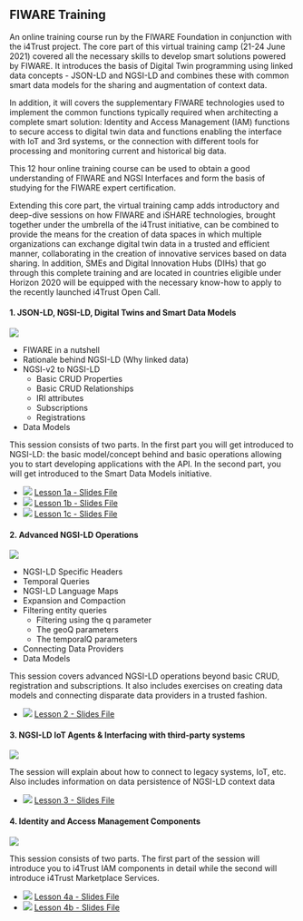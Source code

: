 <h2>FIWARE Training</h2>

An online training course run by the FIWARE Foundation in conjunction with the i4Trust project. The core part of this virtual training camp (21-24 June 2021) covered all the necessary skills to develop smart solutions powered by FIWARE. It introduces the basis of Digital Twin programming using linked data concepts - JSON-LD and NGSI-LD and combines these with common smart data models for the sharing and augmentation of context data.

In addition, it will covers the supplementary FIWARE technologies used to implement the common functions typically required when architecting a complete smart solution: Identity and Access Management (IAM) functions to secure access to digital twin data and functions enabling the interface with IoT and 3rd systems, or the connection with different tools for processing and monitoring current and historical big data.

This 12 hour online training course can be used to obtain a good understanding of FIWARE and NGSI Interfaces and form the basis of studying for the FIWARE expert certification.

Extending this core part, the virtual training camp adds introductory and deep-dive sessions on how FIWARE and iSHARE technologies, brought together under the umbrella of the i4Trust initiative, can be combined to provide the means for the creation of data spaces in which multiple organizations can exchange digital twin data in a trusted and efficient manner, collaborating in the creation of innovative services based on data sharing. In addition, SMEs and Digital Innovation Hubs (DIHs) that go through this complete training and are located in countries eligible under Horizon 2020 will be equipped with the necessary know-how to apply to the recently launched i4Trust Open Call.

#### 1. JSON-LD, NGSI-LD, Digital Twins and Smart Data Models

[![](https://fiware.github.io/academy/img/training.jpg)](https://www.youtube.com/watch?v=dfigPKx99Bs)

<!-- textlint-disable write-good -->

-   FIWARE in a nutshell
-   Rationale behind NGSI-LD (Why linked data)
-   NGSI-v2 to NGSI-LD
    -   Basic CRUD Properties
    -   Basic CRUD Relationships
    -   IRI attributes
    -   Subscriptions
    -   Registrations
-   Data Models

This session consists of two parts. In the first part you will get introduced to NGSI-LD: the basic model/concept behind
and basic operations allowing you to start developing applications with the API. In the second part, you will get
introduced to the Smart Data Models initiative.

- ![](https://fiware.github.io/academy/img/pdf.png)
    [Lesson 1a - Slides File](https://www.slideshare.net/FI-WARE/fiware-training-jsonld-and-ngsild)
- ![](https://fiware.github.io/academy/img/pdf.png)
    [Lesson 1b - Slides File](https://www.slideshare.net/FI-WARE/fiware-training-ngsild-introduction)
- ![](https://fiware.github.io/academy/img/pdf.png)
    [Lesson 1c - Slides File](https://www.slideshare.net/FI-WARE/fiware-training-smart-data-models)

#### 2. Advanced NGSI-LD Operations

[![](https://fiware.github.io/academy/img/training.jpg)](https://www.youtube.com/watch?v=tcfJOx7g7jI)

-   NGSI-LD Specific Headers
-   Temporal Queries
-   NGSI-LD Language Maps
-   Expansion and Compaction
-   Filtering entity queries
    -   Filtering using the q parameter
    -   The geoQ parameters
    -   The temporalQ parameters
-   Connecting Data Providers
-   Data Models

This session covers advanced NGSI-LD operations beyond basic CRUD, registration and subscriptions. It also includes exercises on creating data models and connecting disparate data providers in a trusted fashion.

- ![](https://fiware.github.io/academy/img/pdf.png)
    [Lesson 2 - Slides File](https://www.slideshare.net/FI-WARE/fiware-training-ngsi-ld-advanced-operationspptx)

#### 3. NGSI-LD IoT Agents & Interfacing with third-party systems

[![](https://fiware.github.io/academy/img/training.jpg)](https://www.youtube.com/watch?v=H2DIGqzO62k)

The session will explain about how to connect to legacy systems, IoT,
etc. Also includes information on data persistence of NGSI-LD context data

- ![](https://fiware.github.io/academy/img/pdf.png)
    [Lesson 3 - Slides File](https://www.slideshare.net/FI-WARE/fiware-training-iot-and-legacy)

#### 4. Identity and Access Management Components

[![](https://fiware.github.io/academy/img/training.jpg)](https://www.youtube.com/watch?v=LFTpuE_2ANU)

This session consists of two parts. The first part of the session will introduce you to i4Trust IAM components in detail
while the second will introduce i4Trust Marketplace Services.

-   ![](https://fiware.github.io/academy/img/pdf.png)
    [Lesson 4a - Slides File](https://www.slideshare.net/FI-WARE/fiware-training-api-umbrella)
-   ![](https://fiware.github.io/academy/img/pdf.png)
    [Lesson 4b - Slides File](https://www.slideshare.net/FI-WARE/fiware-training-identity-management-access-control)
